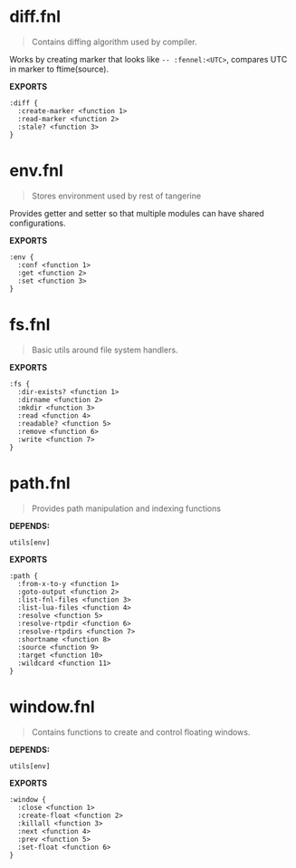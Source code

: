 # diff.fnl
> Contains diffing algorithm used by compiler.

Works by creating marker that looks like `-- :fennel:<UTC>`,
compares UTC in marker to ftime(source).

**EXPORTS**
```fennel
:diff {
  :create-marker <function 1>
  :read-marker <function 2>
  :stale? <function 3>
}
```

# env.fnl
> Stores environment used by rest of tangerine

Provides getter and setter so that multiple modules can have shared configurations.

**EXPORTS**
```fennel
:env {
  :conf <function 1>
  :get <function 2>
  :set <function 3>
}
```

# fs.fnl
> Basic utils around file system handlers.

**EXPORTS**
```fennel
:fs {
  :dir-exists? <function 1>
  :dirname <function 2>
  :mkdir <function 3>
  :read <function 4>
  :readable? <function 5>
  :remove <function 6>
  :write <function 7>
}
```

# path.fnl
> Provides path manipulation and indexing functions

**DEPENDS:**
```
utils[env]
```

**EXPORTS**
```fennel
:path {
  :from-x-to-y <function 1>
  :goto-output <function 2>
  :list-fnl-files <function 3>
  :list-lua-files <function 4>
  :resolve <function 5>
  :resolve-rtpdir <function 6>
  :resolve-rtpdirs <function 7>
  :shortname <function 8>
  :source <function 9>
  :target <function 10>
  :wildcard <function 11>
}
```

# window.fnl
> Contains functions to create and control floating windows.

**DEPENDS:**
```
utils[env]
```

**EXPORTS**
```fennel
:window {
  :close <function 1>
  :create-float <function 2>
  :killall <function 3>
  :next <function 4>
  :prev <function 5>
  :set-float <function 6>
}
```


